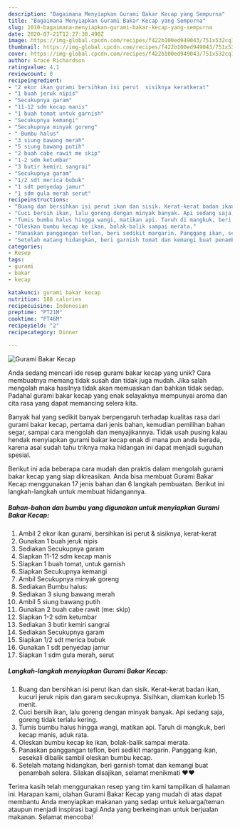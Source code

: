 ```yaml
---
description: "Bagaimana Menyiapkan Gurami Bakar Kecap yang Sempurna"
title: "Bagaimana Menyiapkan Gurami Bakar Kecap yang Sempurna"
slug: 1010-bagaimana-menyiapkan-gurami-bakar-kecap-yang-sempurna
date: 2020-07-21T12:27:38.490Z
image: https://img-global.cpcdn.com/recipes/f422b100ed949043/751x532cq70/gurami-bakar-kecap-foto-resep-utama.jpg
thumbnail: https://img-global.cpcdn.com/recipes/f422b100ed949043/751x532cq70/gurami-bakar-kecap-foto-resep-utama.jpg
cover: https://img-global.cpcdn.com/recipes/f422b100ed949043/751x532cq70/gurami-bakar-kecap-foto-resep-utama.jpg
author: Grace Richardson
ratingvalue: 4.1
reviewcount: 8
recipeingredient:
- "2 ekor ikan gurami bersihkan isi perut  sisiknya keratkerat"
- "1 buah jeruk nipis"
- "Secukupnya garam"
- "11-12 sdm kecap manis"
- "1 buah tomat untuk garnish"
- "Secukupnya kemangi"
- "Secukupnya minyak goreng"
- " Bumbu halus"
- "3 siung bawang merah"
- "5 siung bawang putih"
- "2 buah cabe rawit me skip"
- "1-2 sdm ketumbar"
- "3 butir kemiri sangrai"
- "Secukupnya garam"
- "1/2 sdt merica bubuk"
- "1 sdt penyedap jamur"
- "1 sdm gula merah serut"
recipeinstructions:
- "Buang dan bersihkan isi perut ikan dan sisik. Kerat-kerat badan ikan, kucuri jeruk nipis dan garam secukupnya. Sisihkan, diamkan kurleb 15 menit."
- "Cuci bersih ikan, lalu goreng dengan minyak banyak. Api sedang saja, goreng tidak terlalu kering."
- "Tumis bumbu halus hingga wangi, matikan api. Taruh di mangkuk, beri kecap manis, aduk rata."
- "Oleskan bumbu kecap ke ikan, bolak-balik sampai merata."
- "Panaskan panggangan teflon, beri sedikit margarin. Panggang ikan, sesekali dibalik sambil oleskan bumbu kecap."
- "Setelah matang hidangkan, beri garnish tomat dan kemangi buat penambah selera. Silakan disajikan, selamat menikmati ❤️❤️"
categories:
- Resep
tags:
- gurami
- bakar
- kecap

katakunci: gurami bakar kecap 
nutrition: 188 calories
recipecuisine: Indonesian
preptime: "PT21M"
cooktime: "PT46M"
recipeyield: "2"
recipecategory: Dinner

---
```



![Gurami Bakar Kecap](https://img-global.cpcdn.com/recipes/f422b100ed949043/751x532cq70/gurami-bakar-kecap-foto-resep-utama.jpg)

Anda sedang mencari ide resep gurami bakar kecap yang unik? Cara membuatnya memang tidak susah dan tidak juga mudah. Jika salah mengolah maka hasilnya tidak akan memuaskan dan bahkan tidak sedap. Padahal gurami bakar kecap yang enak selayaknya mempunyai aroma dan cita rasa yang dapat memancing selera kita.

Banyak hal yang sedikit banyak berpengaruh terhadap kualitas rasa dari gurami bakar kecap, pertama dari jenis bahan, kemudian pemilihan bahan segar, sampai cara mengolah dan menyajikannya. Tidak usah pusing kalau hendak menyiapkan gurami bakar kecap enak di mana pun anda berada, karena asal sudah tahu triknya maka hidangan ini dapat menjadi suguhan spesial.




Berikut ini ada beberapa cara mudah dan praktis dalam mengolah gurami bakar kecap yang siap dikreasikan. Anda bisa membuat Gurami Bakar Kecap menggunakan 17 jenis bahan dan 6 langkah pembuatan. Berikut ini langkah-langkah untuk membuat hidangannya.

<!--inarticleads1-->

##### Bahan-bahan dan bumbu yang digunakan untuk menyiapkan Gurami Bakar Kecap:

1. Ambil 2 ekor ikan gurami, bersihkan isi perut &amp; sisiknya, kerat-kerat
1. Gunakan 1 buah jeruk nipis
1. Sediakan Secukupnya garam
1. Siapkan 11-12 sdm kecap manis
1. Siapkan 1 buah tomat, untuk garnish
1. Siapkan Secukupnya kemangi
1. Ambil Secukupnya minyak goreng
1. Sediakan  Bumbu halus:
1. Sediakan 3 siung bawang merah
1. Ambil 5 siung bawang putih
1. Gunakan 2 buah cabe rawit (me: skip)
1. Siapkan 1-2 sdm ketumbar
1. Sediakan 3 butir kemiri sangrai
1. Sediakan Secukupnya garam
1. Siapkan 1/2 sdt merica bubuk
1. Gunakan 1 sdt penyedap jamur
1. Siapkan 1 sdm gula merah, serut




<!--inarticleads2-->

##### Langkah-langkah menyiapkan Gurami Bakar Kecap:

1. Buang dan bersihkan isi perut ikan dan sisik. Kerat-kerat badan ikan, kucuri jeruk nipis dan garam secukupnya. Sisihkan, diamkan kurleb 15 menit.
1. Cuci bersih ikan, lalu goreng dengan minyak banyak. Api sedang saja, goreng tidak terlalu kering.
1. Tumis bumbu halus hingga wangi, matikan api. Taruh di mangkuk, beri kecap manis, aduk rata.
1. Oleskan bumbu kecap ke ikan, bolak-balik sampai merata.
1. Panaskan panggangan teflon, beri sedikit margarin. Panggang ikan, sesekali dibalik sambil oleskan bumbu kecap.
1. Setelah matang hidangkan, beri garnish tomat dan kemangi buat penambah selera. Silakan disajikan, selamat menikmati ❤️❤️




Terima kasih telah menggunakan resep yang tim kami tampilkan di halaman ini. Harapan kami, olahan Gurami Bakar Kecap yang mudah di atas dapat membantu Anda menyiapkan makanan yang sedap untuk keluarga/teman ataupun menjadi inspirasi bagi Anda yang berkeinginan untuk berjualan makanan. Selamat mencoba!

